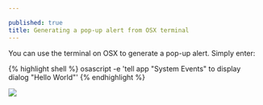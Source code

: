 ```yaml
---

published: true
title: Generating a pop-up alert from OSX terminal
---
```

You can use the terminal on OSX to generate a pop-up alert. Simply enter:

{% highlight shell %}
osascript -e 'tell app "System Events" to display dialog "Hello World"'
{% endhighlight %}

![]({{site.cdn_path}}/2014/11/13/5.png)
